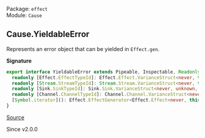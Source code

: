 Package: `effect`<br />
Module: `Cause`<br />

## Cause.YieldableError

Represents an error object that can be yielded in `Effect.gen`.

**Signature**

```ts
export interface YieldableError extends Pipeable, Inspectable, Readonly<Error> {
  readonly [Effect.EffectTypeId]: Effect.Effect.VarianceStruct<never, this, never>
  readonly [Stream.StreamTypeId]: Stream.Stream.VarianceStruct<never, this, never>
  readonly [Sink.SinkTypeId]: Sink.Sink.VarianceStruct<never, unknown, never, this, never>
  readonly [Channel.ChannelTypeId]: Channel.Channel.VarianceStruct<never, unknown, this, unknown, never, unknown, never>
  [Symbol.iterator](): Effect.EffectGenerator<Effect.Effect<never, this, never>>
}
```

[Source](https://github.com/Effect-TS/effect/tree/main/packages/effect/src/Cause.ts#L310)

Since v2.0.0